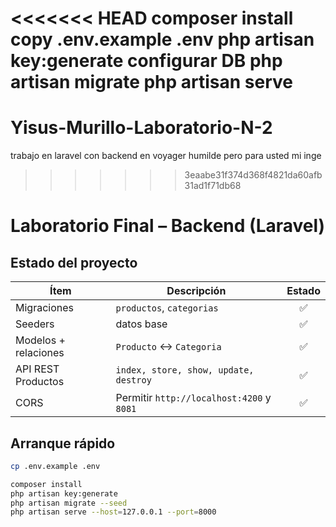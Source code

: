 <<<<<<< HEAD
composer install
copy .env.example .env
php artisan key:generate
configurar DB
php artisan migrate
php artisan serve
=======
# Yisus-Murillo-Laboratorio-N-2
trabajo en laravel con backend en voyager humilde pero para usted mi inge
>>>>>>> 3eaabe31f374d368f4821da60afb31ad1f71db68
# Laboratorio Final – Backend (Laravel)

## Estado del proyecto
| Ítem                         | Descripción                                   | Estado |
|-----------------------------|-----------------------------------------------|:-----:|
| Migraciones                 | `productos`, `categorias`                     | ✅    |
| Seeders                     | datos base                                    | ✅    |
| Modelos + relaciones        | `Producto` ↔ `Categoria`                      | ✅    |
| API REST Productos          | `index, store, show, update, destroy`         | ✅    |
| CORS                        | Permitir `http://localhost:4200` y `8081`     | ✅    |

## Arranque rápido
```bash
cp .env.example .env

composer install
php artisan key:generate
php artisan migrate --seed
php artisan serve --host=127.0.0.1 --port=8000